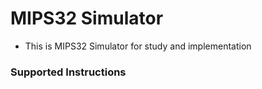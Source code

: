 # MIPS32 Simulator
- This is MIPS32 Simulator for study and implementation

### Supported Instructions
